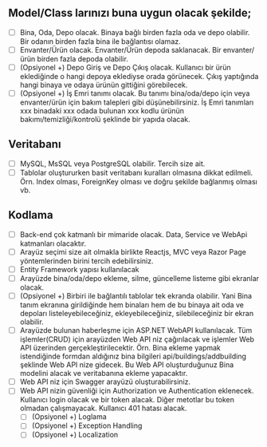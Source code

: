 ## Model/Class larınızı buna uygun olacak şekilde;

- [ ] Bina, Oda, Depo olacak. Binaya bağlı birden fazla oda ve depo olabilir. Bir odanın birden fazla bina ile bağlantısı olamaz.
- [ ] Envanter/Ürün olacak. Envanter/Ürün depoda saklanacak. Bir envanter/ürün birden fazla depoda olabilir.
- [ ] (Opsiyonel +) Depo Giriş ve Depo Çıkış olacak. Kullanıcı bir ürün eklediğinde o hangi depoya eklediyse orada görünecek. Çıkış yaptığında hangi binaya ve odaya ürünün gittiğini görebilecek.
- [ ] (Opsiyonel +) İş Emri tanımı olacak. Bu tanımı bina/oda/depo için veya envanter/ürün için bakım talepleri gibi düşünebilirsiniz. İş Emri tanımları xxx binadaki xxx odada bulunan xxx kodlu ürünün bakımı/temizliği/kontrolü şeklinde bir yapıda olacak.  

## Veritabanı
- [ ] MySQL, MsSQL veya PostgreSQL olabilir. Tercih size ait.
- [ ] Tablolar oluştururken basit veritabanı kuralları olmasına dikkat edilmeli. Örn. Index olması, ForeignKey olması ve doğru şekilde bağlanmış olması vb.

## Kodlama 
- [ ] Back-end çok katmanlı bir mimaride olacak. Data, Service ve WebApi katmanları olacaktır.
- [ ] Arayüz seçimi size ait olmakla birlikte Reactjs, MVC veya Razor Page yöntemlerinden birini tercih edebilirsiniz. 
- [ ] Entity Framework yapısı kullanılacak
- [ ] Arayüzde bina/oda/depo ekleme, silme, güncelleme listeme gibi ekranlar olacak.
- [ ] (Opsiyonel +) Birbiri ile bağlantılı tablolar tek ekranda olabilir. Yani Bina tanım ekranına girildiğinde hem binaları hem de bu binaya ait oda ve depoları listeleyebileceğiniz, ekleyebileceğiniz, silebileceğiniz bir ekran olabilir.
- [ ] Arayüzde bulunan haberleşme için ASP.NET WebAPI kullanılacak. Tüm işlemler(CRUD) için arayüzden Web API niz çağırılacak ve işlemler Web API üzerinden gerçekleştirilecektir. Örn. Bina ekleme yapmak istendiğinde formdan aldığınız bina bilgileri api/buildings/addbuilding şeklinde Web API nize gidecek. Bu Web API oluşturduğunuz Bina modelini alacak ve veritabanına ekleme yapacaktır.
- [ ] Web API niz için Swagger arayüzü oluşturabilirsiniz.
- [ ] Web API nizin güvenliği için Authorization ve Authentication eklenecek. Kullanıcı login olacak ve bir token alacak. Diğer metotlar bu token olmadan çalışmayacak. Kullanıcı 401 hatası alacak.
    - [ ] (Opsiyonel +) Loglama
    - [ ] (Opsiyonel +) Exception Handling
    - [ ] (Opsiyonel +) Localization
